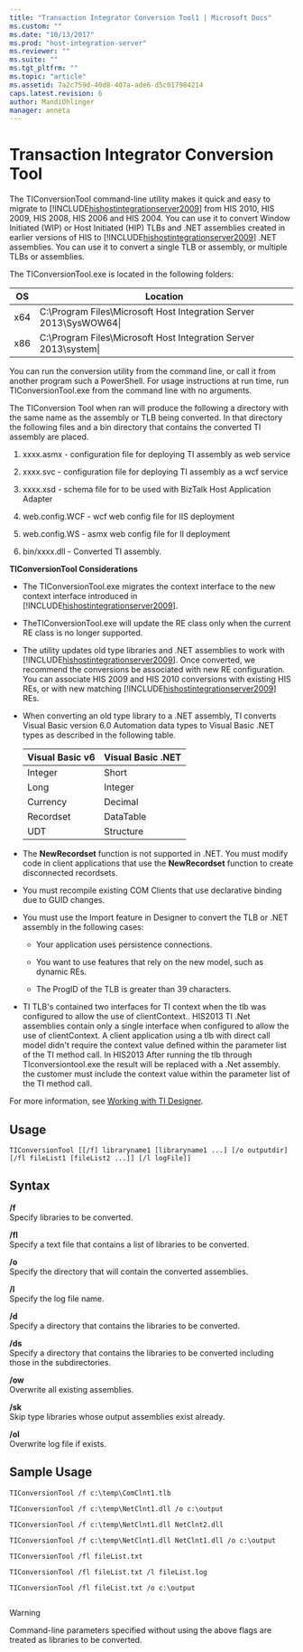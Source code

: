 ```yaml
---
title: "Transaction Integrator Conversion Tool1 | Microsoft Docs"
ms.custom: ""
ms.date: "10/13/2017"
ms.prod: "host-integration-server"
ms.reviewer: ""
ms.suite: ""
ms.tgt_pltfrm: ""
ms.topic: "article"
ms.assetid: 7a2c759d-40d8-407a-ade6-d5c017984214
caps.latest.revision: 6
author: MandiOhlinger
manager: anneta
---
```

# Transaction Integrator Conversion Tool
The TIConversionTool command-line utility makes it quick and easy to migrate to [!INCLUDE[hishostintegrationserver2009](../core/includes/hishostintegrationserver2009-md.md)] from HIS 2010, HIS 2009, HIS 2008, HIS 2006 and HIS 2004. You can use it to convert Window Initiated (WIP) or Host Initiated (HIP) TLBs and .NET assemblies created in earlier versions of HIS to [!INCLUDE[hishostintegrationserver2009](../core/includes/hishostintegrationserver2009-md.md)] .NET assemblies. You can use it to convert a single TLB or assembly, or multiple TLBs or assemblies.  
  
 The TIConversionTool.exe is located in the following folders:  
  
|OS|Location|  
|--------|--------------|  
|x64|C:\Program Files\Microsoft Host Integration Server 2013\SysWOW64\|  
|x86|C:\Program Files\Microsoft Host Integration Server 2013\system\|  
  
 You can run the conversion utility from the command line, or call it from another program such a PowerShell. For usage instructions at run time, run TIConversionTool.exe from the command line with no arguments.  
  
 The TIConversion Tool when ran will produce the following a directory with the same name as the assembly or TLB being converted.  In that directory the following files and a bin directory that contains the converted TI assembly are placed.  
  
1.  xxxx.asmx - configuration file for deploying  TI assembly as web service  
  
2.  xxxx.svc - configuration file for deploying TI assembly as a wcf service  
  
3.  xxxx.xsd - schema file for to be used with BizTalk Host Application Adapter  
  
4.  web.config.WCF - wcf web config file for IIS deployment  
  
5.  web.config.WS - asmx web config file for II deployment  
  
6.  bin/xxxx.dll - Converted TI assembly.  
  
 **TIConversionTool Considerations**  
  
-   The TIConversionTool.exe migrates the context interface to the new context interface introduced in [!INCLUDE[hishostintegrationserver2009](../core/includes/hishostintegrationserver2009-md.md)].  
  
-   TheTIConversionTool.exe will update the RE class only when the current RE class is no longer supported.  
  
-   The utility updates old type libraries and .NET assemblies to work with [!INCLUDE[hishostintegrationserver2009](../core/includes/hishostintegrationserver2009-md.md)]. Once converted, we recommend the conversions be associated with new RE configuration.  You can associate HIS 2009 and HIS 2010 conversions with existing HIS REs, or with new matching [!INCLUDE[hishostintegrationserver2009](../core/includes/hishostintegrationserver2009-md.md)] REs.  
  
-   When converting an old type library to a .NET assembly, TI converts Visual Basic version 6.0 Automation data types to Visual Basic .NET types as described in the following table.  
  
    |Visual Basic v6|Visual Basic .NET|  
    |---------------------|-----------------------|  
    |Integer|Short|  
    |Long|Integer|  
    |Currency|Decimal|  
    |Recordset|DataTable|  
    |UDT|Structure|  
  
-   The **NewRecordset** function is not supported in .NET. You must modify code in client applications that use the **NewRecordset** function to create disconnected recordsets.  
  
-   You must recompile existing COM Clients that use declarative binding due to GUID changes.  
  
-   You must use the Import feature in Designer to convert the TLB or .NET assembly in the following cases:  
  
    -   Your application uses persistence connections.  
  
    -   You want to use features that rely on the new model, such as dynamic REs.  
  
    -   The ProgID of the TLB is greater than 39 characters.  
  
-   TI TLB's contained two interfaces for TI context when the tlb  was configured to allow the use of clientContext.. HIS2013 TI .Net assemblies contain only a single interface when configured to allow the use of clientContext.  A client application using a tlb with direct call model didn't require the context value defined within the parameter list of the TI method call. In HIS2013 After running the tlb through TIconversiontool.exe the result will be replaced with a .Net assembly.  the customer must include the context value within the parameter list of the TI method call.  
  
 For more information, see [Working with TI Designer](../core/working-with-ti-designer.md).  
  
## Usage  
  
```  
TIConversionTool [[/f] libraryname1 [libraryname1 ...] [/o outputdir] [/fl fileList1 [fileList2 ...]] [/l logFile]]  
```  
  
## Syntax  
 **/f**  
 Specify libraries to be converted.  
  
 **/fl**  
 Specify a text file that contains a list of libraries to be converted.  
  
 **/o**  
 Specify the directory that will contain the converted assemblies.  
  
 **/l**  
 Specify the log file name.  
  
 **/d**  
 Specify a directory that contains the libraries to be converted.  
  
 **/ds**  
 Specify a directory that contains the libraries to be converted including those in the subdirectories.  
  
 **/ow**  
 Overwrite all existing assemblies.  
  
 **/sk**  
 Skip type libraries whose output assemblies exist already.  
  
 **/ol**  
 Overwrite log file if exists.  
  
## Sample Usage  
  
```  
TIConversionTool /f c:\temp\ComClnt1.tlb  
  
TIConversionTool /f c:\temp\NetClnt1.dll /o c:\output  
  
TIConversionTool /f c:\temp\NetClnt1.dll NetClnt2.dll  
  
TIConversionTool /f c:\temp\NetClnt1.dll NetClnt1.dll /o c:\output  
  
TIConversionTool /fl fileList.txt  
  
TIConversionTool /fl fileList.txt /l fileList.log  
  
TIConversionTool /fl fileList.txt /o c:\output  
  
```  
  
> [!WARNING]
>  Command-line parameters specified without using the above flags are treated as libraries to be converted.